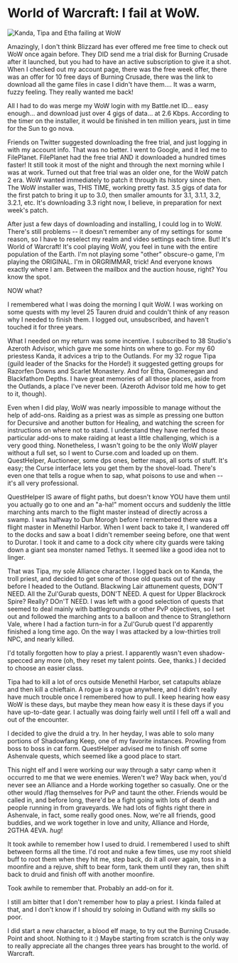 # World of Warcraft: I fail at WoW.

![Kanda, Tipa and Etha failing at WoW](http://westkarana.com/wp-content/uploads/2009/12/wowfail.png "Kanda, Tipa and Etha failing at WoW")

Amazingly, I don't think Blizzard has ever offered me free time to check out WoW once again before. They DID send me a trial disk for Burning Crusade after it launched, but you had to have an active subscription to give it a shot. When I checked out my account page, there was the free week offer, there was an offer for 10 free days of Burning Crusade, there was the link to download all the game files in case I didn't have them.... It was a warm, fuzzy feeling. They really wanted me back!

All I had to do was merge my WoW login with my Battle.net ID... easy enough... and download just over 4 gigs of data... at 2.6 Kbps. According to the timer on the installer, it would be finished in ten million years, just in time for the Sun to go nova.

Friends on Twitter suggested downloading the free trial, and just logging in with my account info. That was no better. I went to Google, and it led me to FilePlanet. FilePlanet had the free trial AND it downloaded a hundred times faster! It still took it most of the night and through the next morning while I was at work. Turned out that free trial was an older one, for the WoW patch 2 era. WoW wanted immediately to patch it through its history since then. The WoW installer was, THIS TIME, working pretty fast. 3.5 gigs of data for the first patch to bring it up to 3.0, then smaller amounts for 3.1, 3.1.1, 3.2, 3.2.1, etc. It's downloading 3.3 right now, I believe, in preparation for next week's patch.

After just a few days of downloading and installing, I could log in to WoW. There's still problems -- it doesn't remember any of my settings for some reason, so I have to reselect my realm and video settings each time. But! It's World of Warcraft! It's cool playing WoW, you feel in tune with the entire population of the Earth. I'm not playing some "other" obscure-o game, I'm playing the ORIGINAL. I'm in ORGRIMMAR, trick! And everyone knows exactly where I am. Between the mailbox and the auction house, right? You know the spot.

NOW what?

I remembered what I was doing the morning I quit WoW. I was working on some quests with my level 25 Tauren druid and couldn't think of any reason why I needed to finish them. I logged out, unsubscribed, and haven't touched it for three years.

What I needed on my return was some incentive. I subscribed to 38 Studio's Azeroth Advisor, which gave me some hints on where to go. For my 60 priestess Kanda, it advices a trip to the Outlands. For my 32 rogue Tipa (guild leader of the Snacks for the Horde!) it suggested getting groups for Razorfen Downs and Scarlet Monastery. And for Etha, Gnomeregan and Blackfathom Depths. I have great memories of all those places, aside from the Outlands, a place I've never been. (Azeroth Advisor told me how to get to it, though).

Even when I did play, WoW was nearly impossible to manage without the help of add-ons. Raiding as a priest was as simple as pressing one button for Decursive and another button for Healing, and watching the screen for instructions on where not to stand. I understand they have nerfed those particular add-ons to make raiding at least a little challenging, which is a very good thing. Nonetheless, I wasn't going to be the only WoW player without a full set, so I went to Curse.com and loaded up on them. QuestHelper, Auctioneer, some dps ones, better maps, all sorts of stuff. It's easy; the Curse interface lets you get them by the shovel-load. There's even one that tells a rogue when to sap, what poisons to use and when -- it's all very professional.

QuestHelper IS aware of flight paths, but doesn't know YOU have them until you actually go to one and an "a-ha!" moment occurs and suddenly the little marching ants march to the flight master instead of directly across a swamp. I was halfway to Dun Morogh before I remembered there was a flight master in Menethil Harbor. When I went back to take it, I wandered off to the docks and saw a boat I didn't remember seeing before, one that went to Durotar. I took it and came to a dock city where city guards were taking down a giant sea monster named Tethys. It seemed like a good idea not to linger.

That was Tipa, my sole Alliance character. I logged back on to Kanda, the troll priest, and decided to get some of those old quests out of the way before I headed to the Outland. Blackwing Lair attunement quests, DON'T NEED. All the Zul'Gurab quests, DON'T NEED. A quest for Upper Blackrock Spire? Really? DOn'T NEED. I was left with a good selection of quests that seemed to deal mainly with battlegrounds or other PvP objectives, so I set out and followed the marching ants to a balloon and thence to Stranglethorn Vale, where I had a faction turn-in for a Zul'Gurub quest I'd apparently finished a long time ago. On the way I was attacked by a low-thirties troll NPC, and nearly killed.

I'd totally forgotten how to play a priest. I apparently wasn't even shadow-specced any more (oh, they reset my talent points. Gee, thanks.) I decided to choose an easier class.

Tipa had to kill a lot of orcs outside Menethil Harbor, set catapults ablaze and then kill a chieftain. A rogue is a rogue anywhere, and I didn't really have much trouble once I remembered how to pull. I keep hearing how easy WoW is these days, but maybe they mean how easy it is these days if you have up-to-date gear. I actually was doing fairly well until I fell off a wall and out of the encounter.

I decided to give the druid a try. In her heyday, I was able to solo many portions of Shadowfang Keep, one of my favorite instances. Prowling from boss to boss in cat form. QuestHelper advised me to finish off some Ashenvale quests, which seemed like a good place to start.

This night elf and I were working our way through a satyr camp when it occurred to me that we were enemies. Weren't we? Way back when, you'd never see an Alliance and a Horde working together so casually. One or the other would /flag themselves for PvP and taunt the other. Friends would be called in, and before long, there'd be a fight going with lots of death and people running in from graveyards. We had lots of fights right there in Ashenvale, in fact, some really good ones. Now, we're all friends, good buddies, and we work together in love and unity, Alliance and Horde, 2GTHA 4EVA. *hug*!

It took awhile to remember how I used to druid. I remembered I used to shift between forms all the time. I'd root and nuke a few times, use my root shield buff to root them when they hit me, step back, do it all over again, toss in a moonfire and a rejuve, shift to bear form, tank them until they ran, then shift back to druid and finish off with another moonfire.

Took awhile to remember that. Probably an add-on for it.

I still am bitter that I don't remember how to play a priest. I kinda failed at that, and I don't know if I should try soloing in Outland with my skills so poor.

I did start a new character, a blood elf mage, to try out the Burning Crusade. Point and shoot. Nothing to it :) Maybe starting from scratch is the only way to really appreciate all the changes three years has brought to the world. of Warcraft.

